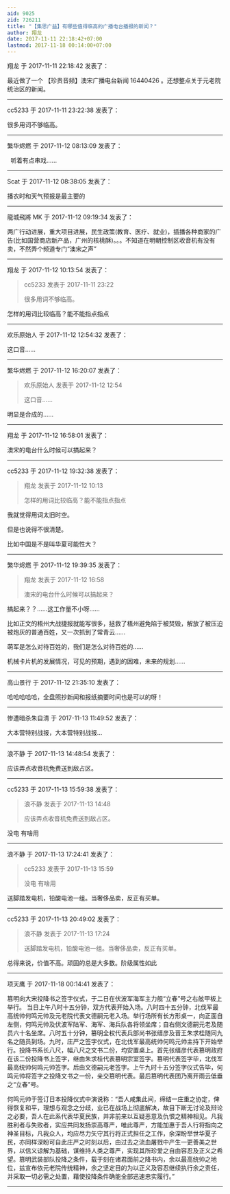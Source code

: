 ```yaml
---
aid: 9025
zid: 726211
title: "【集思广益】有哪些值得临高的广播电台播报的新闻？"
author: 翔龙
date: 2017-11-11 22:18:42+07:00
lastmod: 2017-11-18 00:14:00+07:00
---
```


翔龙 于 2017-11-11 22:18:42 发表了：

最近做了一个
【珍贵音频】澳宋广播电台新闻 16440426
。还想整点关于元老院统治区的新闻。

---

cc5233 于 2017-11-11 23:22:38 发表了：

很多用词不够临高。

---

繁华烬燃 于 2017-11-12 08:13:09 发表了：

&nbsp;&nbsp;听着有点串戏……

---

Scat 于 2017-11-12 08:38:05 发表了：

播农时和天气预报是最主要的

---

龍城飛將 MK 于 2017-11-12 09:19:34 发表了：

两广行动进展，重大项目进展，民生政策(教育、医疗、就业)，插播各种商家的广告(比如国营商店新产品，广州的核桃酥)。。。不知道在明朝控制区收音机有没有卖，不然弄个频道专门“澳宋之声”

---

翔龙 于 2017-11-12 10:13:54 发表了：

> cc5233 发表于 2017-11-11 23:22
>
> 很多用词不够临高。

怎样的用词比较临高？能不能指点指点

---

欢乐原始人 于 2017-11-12 12:54:32 发表了：

这口音……

---

繁华烬燃 于 2017-11-12 16:20:07 发表了：

> 欢乐原始人 发表于 2017-11-12 12:54
>
> 这口音……

明显是合成的……

---

翔龙 于 2017-11-12 16:58:01 发表了：

澳宋的电台什么时候可以搞起来？

---

cc5233 于 2017-11-12 19:32:38 发表了：

> 翔龙 发表于 2017-11-12 10:13
>
> 怎样的用词比较临高？能不能指点指点

我就觉得用词太旧时空。

但是也说得不很清楚。

比如中国是不是叫华夏可能性大？

---

繁华烬燃 于 2017-11-12 19:39:35 发表了：

> 翔龙 发表于 2017-11-12 16:58
>
> 澳宋的电台什么时候可以搞起来？

搞起来？？……这工作量不小呀……&nbsp;&nbsp;

比如正文的梧州大战捷报就能写很多，拯救了梧州避免陷于被焚毁，解放了被压迫被炮灰的普通百姓，又一次抓到了常青云……

萌军是怎么对待百姓的，我们是怎么对待百姓的……

机械卡片机的发展情况，可见的预期，遇到的困难，未来的规划……

---

高山景行 于 2017-11-12 21:35:10 发表了：

哈哈哈哈哈，全盘照抄新闻和报纸摘要时间也是可以的呀！

---

惨遭暗杀朱自清 于 2017-11-13 11:49:52 发表了：

大本营特别战报，大本营特别战报...

---

浪不静 于 2017-11-13 14:48:54 发表了：

应该弄点收音机免费送到敌占区。

---

cc5233 于 2017-11-13 15:59:38 发表了：

> 浪不静 发表于 2017-11-13 14:48
>
> 应该弄点收音机免费送到敌占区。

没电 有啥用

---

浪不静 于 2017-11-13 17:24:41 发表了：

> cc5233 发表于 2017-11-13 15:59
>
> 没电 有啥用

送脚踏发电机，铅酸电池一组。当奢侈品卖，反正有买单。

---

cc5233 于 2017-11-13 20:49:02 发表了：

> 浪不静 发表于 2017-11-13 17:24
>
> 送脚踏发电机，铅酸电池一组。当奢侈品卖，反正有买单。

总得来说，价值不高。顽固的总是大多数。阶级属性如此

---

项天鹰 于 2017-11-18 00:14:41 发表了：

篡明向大宋投降书之签字仪式，于二日在伏波军海军主力舰“立春”号之右舷甲板上举行。 当日上午八时十五分钟，双方代表开始入场。八时四十五分钟，北伐军最高统帅何鸣元帅及元老院代表文德嗣元老入场。举行场所有长方形桌一，向正面自左侧，何鸣元帅及伏波军陆军、海军、海兵队各将领坐席；自右侧文德嗣元老及随员六十名坐席。八时五十分钟，篡明全权代表兵部尚书张缙彦及晋王朱求桂随同九名之随员到场。九时，庄严之签字仪式，在北伐军最高统帅何鸣元帅主持下开始举行。投降书系长八尺，幅八尺之文书二份，均安置桌上。首先张缙彦代表篡明政府在该二份投降书上签字，继由朱求桂代表篡明宗室签字。篡明代表签字毕，北伐军最高统帅何鸣元帅签字。后由文德嗣元老签字。上午九时十五分签字仪式告毕，何鸣元帅将签字之投降文书之一份，亲交篡明代表。最后篡明代表团乃离开雨云低垂之“立春”号。

何鸣元帅于签订日本投降仪式中演说称：“吾人咸集此间，缔结一庄重之协定，俾得恢复和平，理想与观念之分歧，业已在战场上彻底解决，故目下断无讨论及辩论之必要，吾人在此系代表华夏民族，并非前来以互疑恶意及仇恨之精神相见。凡我胜利者与失败者，实应共同发扬崇高尊严，唯此尊严，方能加惠于吾人行将指向之神圣目标，凡我众人，均应尽力矢守其行将正式担任之工作，余深盼举世华夏子民，亦同样深盼可自此庄严之时刻以后，由过去之流血屠戮中产生一更善美之世界，以信义谅解为基础，谋维持人类之尊严，实现其所珍爱之自由容忍及正义之希望。篡明武装部队投降之条件，载于刻在诸君面前之降书内，余以最高统帅之地位，兹宣布依元老院传统精神，余之坚定目的为以正义及容忍继续执行余之责任，并采取一切必需之处置，藉使投降条件确能全部迅速忠实履行。”

---
